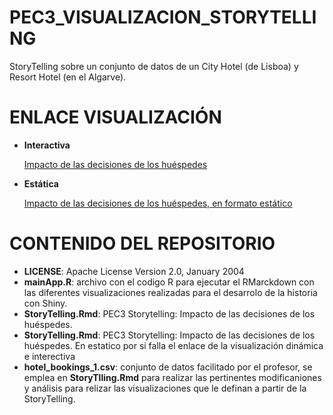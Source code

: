 # PEC3_VISUALIZACION_STORYTELLING
StoryTelling sobre un conjunto de datos de un City Hotel (de Lisboa) y Resort Hotel (en el Algarve).
# ENLACE VISUALIZACIÓN
* **Interactiva**
  
  [Impacto de las decisiones de los huéspedes](https://ipf97.shinyapps.io/StoryTellingApp/)

* **Estática**

  [Impacto de las decisiones de los huéspedes, en formato estático](https://ipf97.github.io/PEC3_VISUALIZACION/StoryTelling_Estatica.html)

# CONTENIDO DEL REPOSITORIO
* **LICENSE**:    Apache License Version 2.0, January 2004
* **mainApp.R**: archivo con el codigo R para ejecutar el RMarckdown con las diferentes visualizaciones realizadas para el desarrolo de la historia con Shiny.
* **StoryTelling.Rmd**: PEC3 Storytelling: Impacto de las decisiones de los huéspedes.
* **StoryTelling.Rmd**: PEC3 Storytelling: Impacto de las decisiones de los huéspedes. En estatico por si falla el enlace de la visualización dinámica e interectiva
* **hotel_bookings_1.csv**: conjunto de datos facilitado por el profesor, se emplea en **StoryTlling.Rmd** para realizar las pertinentes modificaniones y análisis para relizar las visualizaciones que le definan a partir de la StoryTelling. 
